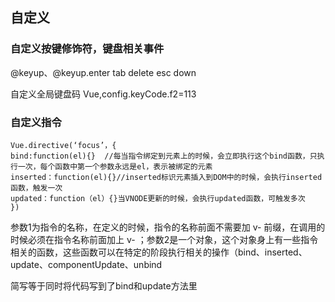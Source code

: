 ##  自定义

###  自定义按键修饰符，键盘相关事件

@keyup、@keyup.enter  tab  delete  esc down

自定义全局键盘码 Vue,config.keyCode.f2=113

###  自定义指令

```
Vue.directive(‘focus’，{
bind:function(el){}  //每当指令绑定到元素上的时候，会立即执行这个bind函数，只执行一次，每个函数中第一个参数永远是el，表示被绑定的元素
inserted：function(el){}//inserted标识元素插入到DOM中的时候，会执行inserted函数，触发一次
updated：function（el）{}当VNODE更新的时候，会执行updated函数，可触发多次
})  
```





参数1为指令的名称，在定义的时候，指令的名称前面不需要加 v- 前缀，在调用的时候必须在指令名称前面加上 v- ；参数2是一个对象，这个对象身上有一些指令相关的函数，这些函数可以在特定的阶段执行相关的操作（bind、inserted、update、componentUpdate、unbind

简写等于同时将代码写到了bind和update方法里

